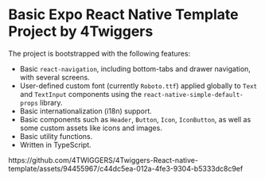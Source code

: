 # Basic Expo React Native Template Project by 4Twiggers

The project is bootstrapped with the following features:

-  Basic `react-navigation`, including bottom-tabs and drawer navigation, with several screens.
-  User-defined custom font (currently `Roboto.ttf`) applied globally to `Text` and `TextInput` components using the `react-native-simple-default-props` library.
-  Basic internationalization (i18n) support.
-  Basic components such as `Header`, `Button`, `Icon`, `IconButton`, as well as some custom assets like icons and images.
-  Basic utility functions.
-  Written in TypeScript.

<div    align:"center">
   https://github.com/4TWIGGERS/4Twiggers-React-native-template/assets/94455967/c44dc5ea-012a-4fe3-9304-b5333dc8c9ef
</div>
